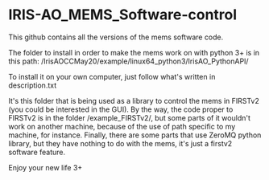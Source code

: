 # IRIS-AO_MEMS_Software-control

This github contains all the versions of the mems software code.

The folder to install in order to make the mems work on with python 3+ is in this path:
/IrisAOCCMay20/example/linux64_python3/IrisAO_PythonAPI/

To install it on your own computer, just follow what's written in description.txt

It's this folder that is being used as a library to control the mems in FIRSTv2 (you could be interested in the GUI). By the way, the code proper to FIRSTv2 is in the folder /example_FIRSTv2/, but some parts of it wouldn't work on another machine, because of the use of path specific to my machine, for instance. Finally, there are some parts that use ZeroMQ python library, but they have nothing to do with the mems, it's just a firstv2 software feature.

Enjoy your new life 3+
